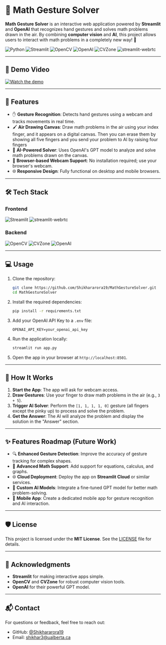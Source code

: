 # 📐 Math Gesture Solver

**Math Gesture Solver** is an interactive web application powered by **Streamlit** and **OpenAI** that recognizes hand gestures and solves math problems drawn in the air. By combining **computer vision** and **AI**, this project allows users to interact with math problems in a completely new way! 🙌

![Python](https://img.shields.io/badge/Language-Python-brightgreen?style=for-the-badge)
![Streamlit](https://img.shields.io/badge/Framework-Streamlit-red?style=for-the-badge)
![OpenCV](https://img.shields.io/badge/Computer%20Vision-OpenCV-blue?style=for-the-badge)
![OpenAI](https://img.shields.io/badge/AI-OpenAI-lightgrey?style=for-the-badge)
![CVZone](https://img.shields.io/badge/Helper%20Library-CVZone-green?style=for-the-badge)
![streamlit-webrtc](https://img.shields.io/badge/WebRTC-streamlit--webrtc-orange?style=for-the-badge)



---

## 🎥 Demo Video

[![Watch the demo](https://img.youtube.com/vi/lFRdm6IchgQ/0.jpg)](https://www.youtube.com/watch?v=lFRdm6IchgQ)

---

## 🚀 Features

- ✋ **Gesture Recognition**: Detects hand gestures using a webcam and tracks movements in real time.
- 🖌️ **Air Drawing Canvas**: Draw math problems in the air using your index finger, and it appears on a digital canvas. Then you can erase them by showing all five fingers and you send your problem to AI by raising four fingers
- 🧠 **AI-Powered Solver**: Uses OpenAI's GPT model to analyze and solve math problems drawn on the canvas.
- 🎥 **Browser-based Webcam Support**: No installation required; use your browser's webcam.
- 🌐 **Responsive Design**: Fully functional on desktop and mobile browsers.

---

## 🛠️ Tech Stack

### **Frontend**
![Streamlit](https://img.shields.io/badge/Streamlit-Interactive-red?style=for-the-badge)
![streamlit-webrtc](https://img.shields.io/badge/WebRTC-streamlit--webrtc-orange?style=for-the-badge)

### **Backend**
![OpenCV](https://img.shields.io/badge/OpenCV-Computer%20Vision-blue?style=for-the-badge)
![CVZone](https://img.shields.io/badge/CVZone-Helper%20Library-green?style=for-the-badge)
![OpenAI](https://img.shields.io/badge/OpenAI-GPT%20API-lightgrey?style=for-the-badge)

---

## 💻 Usage

1. Clone the repository:
   ```bash
   git clone https://github.com/Shikhararora19/MathGestureSolver.git
   cd MathGestureSolver
   ```

2. Install the required dependencies:
   ```bash
   pip install -r requirements.txt
   ```

3. Add your OpenAI API Key to a `.env` file:
   ```env
   OPENAI_API_KEY=your_openai_api_key
   ```

4. Run the application locally:
   ```bash
   streamlit run app.py
   ```

5. Open the app in your browser at `http://localhost:8501`.

---

## 🌟 How It Works

1. **Start the App**: The app will ask for webcam access.
2. **Draw Gestures**: Use your finger to draw math problems in the air (e.g., `3 + 5`).
3. **Trigger AI Solver**: Perform the `[1, 1, 1, 1, 0]` gesture (all fingers except the pinky up) to process and solve the problem.
4. **Get the Answer**: The AI will analyze the problem and display the solution in the "Answer" section.

---

## ✨ Features Roadmap (Future Work)

- 🔍 **Enhanced Gesture Detection**: Improve the accuracy of gesture tracking for complex shapes.
- 🧮 **Advanced Math Support**: Add support for equations, calculus, and graphs.
- 🌐 **Cloud Deployment**: Deploy the app on **Streamlit Cloud** or similar services.
- 🤖 **Custom AI Models**: Integrate a fine-tuned GPT model for better math problem-solving.
- 📱 **Mobile App**: Create a dedicated mobile app for gesture recognition and AI interaction.

---

## 🛡️ License

This project is licensed under the **MIT License**. See the [LICENSE](LICENSE) file for details.

---

## 🙌 Acknowledgments

- **Streamlit** for making interactive apps simple.
- **OpenCV** and **CVZone** for robust computer vision tools.
- **OpenAI** for their powerful GPT model.


---

## 📬 Contact

For questions or feedback, feel free to reach out:
- GitHub: [@Shikhararora19](https://github.com/Shikhararora19)
- Email: [shikhar3@ualberta.ca](mailto:shikhar3@ualberta.ca)
